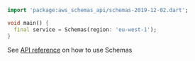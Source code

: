 ```dart
import 'package:aws_schemas_api/schemas-2019-12-02.dart';

void main() {
  final service = Schemas(region: 'eu-west-1');
}
```

See [API reference](https://pub.dev/documentation/aws_schemas_api/latest/schemas-2019-12-02/Schemas-class.html) on how to use Schemas
